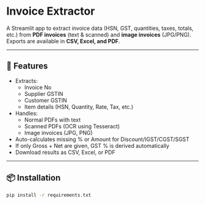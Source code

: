 # Invoice Extractor

A Streamlit app to extract invoice data (HSN, GST, quantities, taxes, totals, etc.)
from **PDF invoices** (text & scanned) and **image invoices** (JPG/PNG).
Exports are available in **CSV, Excel, and PDF**.

---

## 🚀 Features
- Extracts:
  - Invoice No
  - Supplier GSTIN
  - Customer GSTIN
  - Item details (HSN, Quantity, Rate, Tax, etc.)
- Handles:
  - Normal PDFs with text
  - Scanned PDFs (OCR using Tesseract)
  - Image invoices (JPG, PNG)
- Auto-calculates missing % or Amount for Discount/IGST/CGST/SGST
- If only Gross + Net are given, GST % is derived automatically
- Download results as CSV, Excel, or PDF

---

## 📦 Installation
```bash
pip install -r requirements.txt
